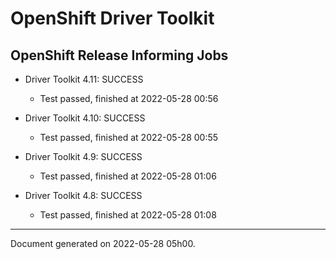 
OpenShift Driver Toolkit
========================

OpenShift Release Informing Jobs
--------------------------------



* Driver Toolkit 4.11: SUCCESS
  - Test passed, finished at 2022-05-28 00:56








* Driver Toolkit 4.10: SUCCESS
  - Test passed, finished at 2022-05-28 00:55








* Driver Toolkit 4.9: SUCCESS
  - Test passed, finished at 2022-05-28 01:06








* Driver Toolkit 4.8: SUCCESS
  - Test passed, finished at 2022-05-28 01:08






---
Document generated on 2022-05-28 05h00.
